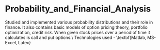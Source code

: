# Probability_and_Financial_Analysis
Studied and implemented various probability distributions and their role in finance. It also contains basic models of option pricing theory, portfolio optimization, credit risk. When given stock prices over a period of time it calculates is call and put options.\\
Technologies used - \textbf{Matlab, MS-Excel, Latex}
